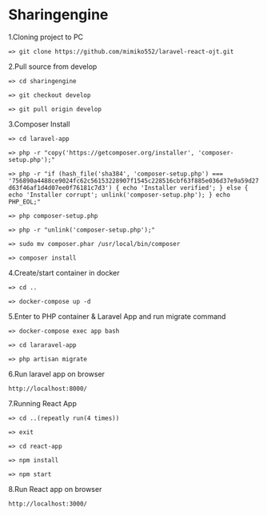 # Sharingengine

1.Cloning project to PC

`=> git clone https://github.com/mimiko552/laravel-react-ojt.git`

2.Pull source from develop

`=> cd sharingengine`

`=> git checkout develop`

`=> git pull origin develop`
 
3.Composer Install

`=> cd laravel-app`

`=> php -r "copy('https://getcomposer.org/installer', 'composer-setup.php');"`

`=> php -r "if (hash_file('sha384', 'composer-setup.php') === '756890a4488ce9024fc62c56153228907f1545c228516cbf63f885e036d37e9a59d27d63f46af1d4d07ee0f76181c7d3') { echo 'Installer verified'; } else { echo 'Installer corrupt'; unlink('composer-setup.php'); } echo PHP_EOL;"`

`=> php composer-setup.php`

`=> php -r "unlink('composer-setup.php');"`

`=> sudo mv composer.phar /usr/local/bin/composer`

`=> composer install`

4.Create/start container in docker

`=> cd ..`

`=> docker-compose up -d`

5.Enter to PHP container & Laravel App and run migrate command

`=> docker-compose exec app bash`

`=> cd lararavel-app`

`=> php artisan migrate`

6.Run laravel app on browser

`http://localhost:8000/`

7.Running React App 

`=> cd ..(repeatly run(4 times))`

`=> exit`

`=> cd react-app`

`=> npm install`

`=> npm start`

8.Run React app on browser

`http://localhost:3000/`
